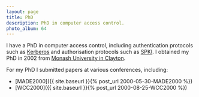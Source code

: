 ```yaml
---
layout: page
title: PhD
description: PhD in computer access control.
photo_album: 64
---
```


I have a PhD in computer access control, including authentication protocols
such as [Kerberos](http://en.wikipedia.org/wiki/Kerberos) and authorisation
protocols such as
[SPKI](http://en.wikipedia.org/wiki/Simple_public_key_infrastructure). I
obtained my PhD in 2002 from [Monash University in
Clayton](http://monash.edu.au/campuses/clayton/).

For my PhD I submitted papers at various conferences, including:

* [MADE2000]({{ site.baseurl }}{% post_url 2000-05-30-MADE2000 %})
* [WCC2000]({{ site.baseurl }}{% post_url 2000-08-25-WCC2000 %})
